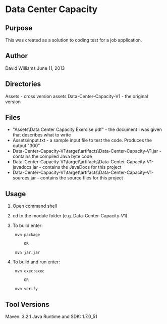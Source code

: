 Data Center Capacity
====================

Purpose
-------
This was created as a solution to coding test for a job application.

Author
------
David Williams
June 11, 2013

Directories
-----------
Assets - cross version assets
Data-Center-Capacity-V1 - the original version

Files
-----
+ "Assets\Data Center Capacity Exercise.pdf" - the document I was given that describes what to write
+ Assets\input.txt - a sample input file to test the code. Produces the output "300"
+ Data-Center-Capacity-V1\target\artifacts\Data-Center-Capacity-V1.jar - contains the compiled Java byte code
+ Data-Center-Capacity-V1\target\artifacts\Data-Center-Capacity-V1-javadocs.jar - contains the JavaDocs for this project
+ Data-Center-Capacity-V1\target\artifacts\Data-Center-Capacity-V1-sources.jar - contains the source files for this project

Usage
-----

1. Open command shell
2. cd to the module folder (e.g. Data-Center-Capacity-V1)
3. To build enter:

        mvn package

            OR

        mvn jar:jar

4. To build and run enter:

        mvn exec:exec

            OR

        mvn verify

Tool Versions
-------------
Maven: 3.2.1
Java Runtime and SDK: 1.7.0_51